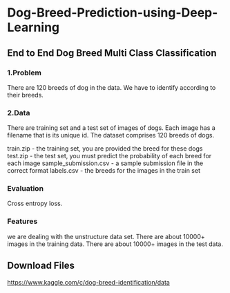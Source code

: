 # Dog-Breed-Prediction-using-Deep-Learning

## End to End Dog Breed Multi Class Classification

### 1.Problem
There are 120 breeds of dog in the data. We have to identify according to their breeds.

### 2.Data
There are training set and a test set of images of dogs. Each image has a filename that is its unique id. The dataset comprises 120 breeds of dogs.

train.zip - the training set, you are provided the breed for these dogs
test.zip - the test set, you must predict the probability of each breed for each image
sample_submission.csv - a sample submission file in the correct format
labels.csv - the breeds for the images in the train set

### Evaluation
Cross entropy loss.

### Features
we are dealing with the unstructure data set.
There are about 10000+ images in the training data.
There are about 10000+ images in the test data.

## Download Files

https://www.kaggle.com/c/dog-breed-identification/data
